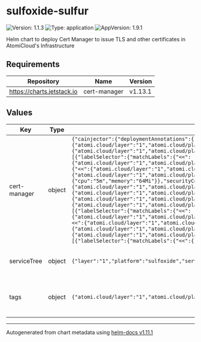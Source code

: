 # sulfoxide-sulfur

![Version: 1.1.3](https://img.shields.io/badge/Version-1.1.3-informational?style=flat-square) ![Type: application](https://img.shields.io/badge/Type-application-informational?style=flat-square) ![AppVersion: 1.9.1](https://img.shields.io/badge/AppVersion-1.9.1-informational?style=flat-square)

Helm chart to deploy Cert Manager to issue TLS and other certificates in AtomiCloud's Infrastructure

## Requirements

| Repository | Name | Version |
|------------|------|---------|
| https://charts.jetstack.io | cert-manager | v1.13.1 |

## Values

| Key | Type | Default | Description |
|-----|------|---------|-------------|
| cert-manager | object | `{"cainjector":{"deploymentAnnotations":{"<<":{"atomi.cloud/layer":"1","atomi.cloud/platform":"sulfoxide","atomi.cloud/service":"sulfur"},"atomi.cloud/module":"cainjector"},"podAnnotations":{"<<":{"atomi.cloud/layer":"1","atomi.cloud/platform":"sulfoxide","atomi.cloud/service":"sulfur"},"atomi.cloud/module":"cainjector"},"podLabels":{"<<":{"atomi.cloud/layer":"1","atomi.cloud/platform":"sulfoxide","atomi.cloud/service":"sulfur"},"atomi.cloud/module":"cainjector"},"resources":{"limits":{"cpu":"10m","memory":"256Mi"},"requests":{"cpu":"5m","memory":"64Mi"}},"topologySpreadConstraints":[{"labelSelector":{"matchLabels":{"<<":{"atomi.cloud/layer":"1","atomi.cloud/platform":"sulfoxide","atomi.cloud/service":"sulfur"},"atomi.cloud/module":"cainjector"}},"maxSkew":1,"topologyKey":"topology.kubernetes.io/zone","whenUnsatisfiable":"ScheduleAnyway"}]},"installCRDs":true,"podAnnotations":{"<<":{"atomi.cloud/layer":"1","atomi.cloud/platform":"sulfoxide","atomi.cloud/service":"sulfur"},"atomi.cloud/module":"operator"},"podLabels":{"<<":{"atomi.cloud/layer":"1","atomi.cloud/platform":"sulfoxide","atomi.cloud/service":"sulfur"},"atomi.cloud/module":"operator"},"prometheus":{"enabled":false},"resources":{"limits":{"cpu":"10m","memory":"256Mi"},"requests":{"cpu":"5m","memory":"64Mi"}},"securityContext":{"fsGroup":1001},"serviceAccount":{"annotations":{"<<":{"atomi.cloud/layer":"1","atomi.cloud/platform":"sulfoxide","atomi.cloud/service":"sulfur"},"atomi.cloud/module":"operator"},"labels":{"<<":{"atomi.cloud/layer":"1","atomi.cloud/platform":"sulfoxide","atomi.cloud/service":"sulfur"},"atomi.cloud/module":"operator"}},"startupapicheck":{"jobAnnotations":{"<<":{"atomi.cloud/layer":"1","atomi.cloud/platform":"sulfoxide","atomi.cloud/service":"sulfur"},"atomi.cloud/module":"satupapicheck"},"podAnnotations":{"<<":{"atomi.cloud/layer":"1","atomi.cloud/platform":"sulfoxide","atomi.cloud/service":"sulfur"},"atomi.cloud/module":"satupapicheck"},"podLabels":{"<<":{"atomi.cloud/layer":"1","atomi.cloud/platform":"sulfoxide","atomi.cloud/service":"sulfur"},"atomi.cloud/module":"satupapicheck"},"resources":{"limits":{"cpu":"10m","memory":"256Mi"},"requests":{"cpu":"5m","memory":"64Mi"}}},"topologySpreadConstraints":[{"labelSelector":{"matchLabels":{"<<":{"atomi.cloud/layer":"1","atomi.cloud/platform":"sulfoxide","atomi.cloud/service":"sulfur"},"atomi.cloud/module":"operator"}},"maxSkew":1,"topologyKey":"topology.kubernetes.io/zone","whenUnsatisfiable":"ScheduleAnyway"}],"webhook":{"deploymentAnnotations":{"<<":{"atomi.cloud/layer":"1","atomi.cloud/platform":"sulfoxide","atomi.cloud/service":"sulfur"},"atomi.cloud/module":"webhook"},"podAnnotations":{"<<":{"atomi.cloud/layer":"1","atomi.cloud/platform":"sulfoxide","atomi.cloud/service":"sulfur"},"atomi.cloud/module":"webhook"},"podLabels":{"<<":{"atomi.cloud/layer":"1","atomi.cloud/platform":"sulfoxide","atomi.cloud/service":"sulfur"},"atomi.cloud/module":"webhook"},"resources":{"limits":{"cpu":"10m","memory":"256Mi"},"requests":{"cpu":"5m","memory":"64Mi"}},"topologySpreadConstraints":[{"labelSelector":{"matchLabels":{"<<":{"atomi.cloud/layer":"1","atomi.cloud/platform":"sulfoxide","atomi.cloud/service":"sulfur"},"atomi.cloud/module":"webhook"}},"maxSkew":1,"topologyKey":"topology.kubernetes.io/zone","whenUnsatisfiable":"ScheduleAnyway"}]}}` | Cert Manager configuration. See [Cert Manager Helm Chart](https://artifacthub.io/packages/helm/cert-manager/cert-manager) |
| serviceTree | object | `{"layer":"1","platform":"sulfoxide","service":"sulfur"}` | AtomiCloud Service Tree. See [ServiceTree](https://atomicloud.larksuite.com/wiki/OkfJwTXGFiMJkrk6W3RuwRrZs64?theme=DARK&contentTheme=DARK#MHw5d76uDo2tBLx86cduFQMRsBb) |
| tags | object | `{"atomi.cloud/layer":"1","atomi.cloud/platform":"sulfoxide","atomi.cloud/service":"sulfur"}` | Kubernetes labels and annotations, following Service Tree |

----------------------------------------------
Autogenerated from chart metadata using [helm-docs v1.11.1](https://github.com/norwoodj/helm-docs/releases/v1.11.1)